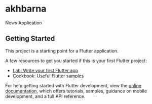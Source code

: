 # akhbarna

News Application

## Getting Started

This project is a starting point for a Flutter application.

A few resources to get you started if this is your first Flutter project:



- [Lab: Write your first Flutter app](https://docs.flutter.dev/get-started/codelab)
- [Cookbook: Useful Flutter samples](https://docs.flutter.dev/cookbook)

For help getting started with Flutter development, view the
[online documentation](https://docs.flutter.dev/), which offers tutorials,
samples, guidance on mobile development, and a full API reference.
